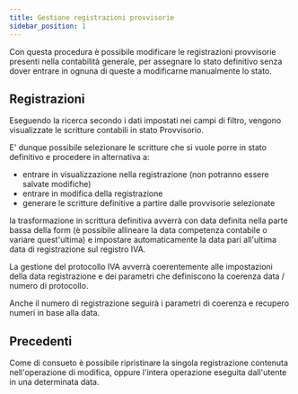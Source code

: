 ```yaml
---
title: Gestione registrazioni provvisorie
sidebar_position: 1
---
```


Con questa procedura è possibile modificare le registrazioni provvisorie presenti nella contabilità generale, per assegnare lo stato definitivo senza dover entrare in ognuna di queste a modificarne manualmente lo stato.

## Registrazioni

Eseguendo la ricerca secondo i dati impostati nei campi di filtro, vengono visualizzate le scritture contabili in stato Provvisorio.

E' dunque possibile selezionare le scritture che si vuole porre in stato definitivo e procedere in alternativa a:

- entrare in visualizzazione nella registrazione (non potranno essere salvate modifiche)  
- entrare in modifica della registrazione  
- generare le scritture definitive a partire dalle provvisorie selezionate  

la trasformazione in scrittura definitiva avverrà con data definita nella parte bassa della form (è possibile allineare la data competenza contabile o variare quest'ultima) e impostare automaticamente la data pari all'ultima data di registrazione sul registro IVA.

La gestione del protocollo IVA avverrà coerentemente alle impostazioni della data registrazione e dei parametri che definiscono la coerenza data / numero di protocollo.

Anche il numero di registrazione seguirà i parametri di coerenza e recupero numeri in base alla data.

## Precedenti

Come di consueto è possibile ripristinare la singola registrazione contenuta nell'operazione di modifica, oppure l'intera operazione eseguita dall'utente in una determinata data.

